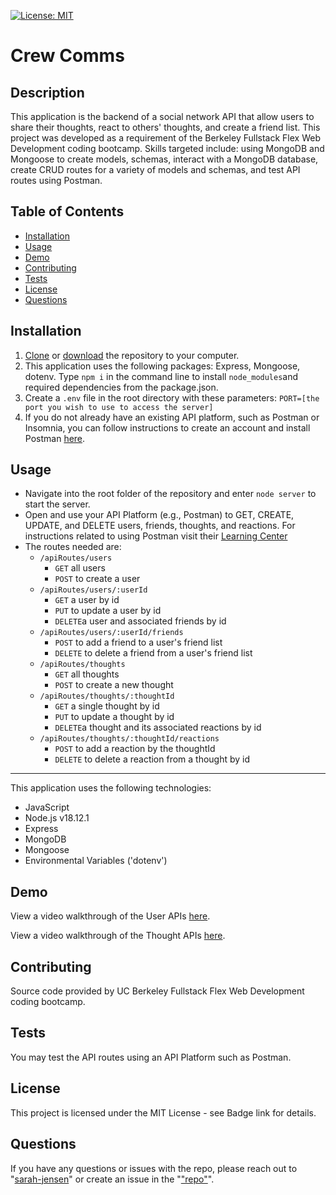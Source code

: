   [![License: MIT](https://img.shields.io/badge/License-MIT-yellow.svg)](https://opensource.org/licenses/MIT)
  # Crew Comms
  
  ## Description
  This application is the backend of a social network API that allow users to share their thoughts, react to others' thoughts, and create a friend list. This project was developed as a requirement of the Berkeley Fullstack Flex Web Development coding bootcamp. Skills targeted include: using MongoDB and Mongoose to create models, schemas, interact with a MongoDB database, create CRUD routes for a variety of models and schemas, and test API routes using Postman.
  
  ## Table of Contents
  
  * [Installation](#installation)
  * [Usage](#usage)
  * [Demo](#demo)
  * [Contributing](#contributing)
  * [Tests](#tests)
  * [License](#license)
  * [Questions](#questions)
  
  ## Installation
   1. [Clone](https://github.com/sarah-jensen/crew-comms.git) or [download](https://github.com/sarah-jensen/crew-comms/archive/refs/heads/master.zip) the repository to your computer. 
   2. This application uses the following packages: Express, Mongoose, dotenv. Type `npm i` in the command line to install `node_modules`and required dependencies from the package.json.
   3. Create a `.env` file in the root directory with these parameters: 
    `PORT=[the port you wish to use to access the server]`
   4. If you do not already have an existing API platform, such as Postman or Insomnia, you can follow instructions to create an account and install Postman [here](https://www.postman.com/).
  
  
  ## Usage
  * Navigate into the root folder of the repository and enter `node server` to start the server.
  * Open and use your API Platform (e.g., Postman) to GET, CREATE, UPDATE, and DELETE users, friends, thoughts, and reactions. For instructions related to using Postman visit their [Learning Center](https://learning.postman.com/docs/introduction/overview/)
  * The routes needed are:
    * `/apiRoutes/users`
        * `GET` all users
        * `POST` to create a user
    * `/apiRoutes/users/:userId`
        * `GET` a user by id
        * `PUT` to update a user by id
        * `DELETE`a user and associated friends by id
    * `/apiRoutes/users/:userId/friends`
        * `POST` to add a friend to a user's friend list
        * `DELETE` to delete a friend from a user's friend list
    * `/apiRoutes/thoughts`
        * `GET` all thoughts
        * `POST` to create a new thought
    * `/apiRoutes/thoughts/:thoughtId`
        * `GET` a single thought by id
        * `PUT` to update a thought by id
        * `DELETE`a thought and its associated reactions by id
    * `/apiRoutes/thoughts/:thoughtId/reactions`
        * `POST` to add a reaction by the thoughtId
        * `DELETE` to delete a reaction from a thought by id
  ---
   
  This application uses the following technologies:
  * JavaScript
  * Node.js v18.12.1
  * Express
  * MongoDB
  * Mongoose
  * Environmental Variables ('dotenv')
  
  ## Demo
  View a video walkthrough of the User APIs [here](https://drive.google.com/file/d/1DvFSwigZjCQEiCsgV9ZhL5LZCLjnJby0/view).

  View a video walkthrough of the Thought APIs [here](https://drive.google.com/file/d/1kDVl2v1dKBf49lRasKYLbtKybwPkmu7J/view).

  ## Contributing
  Source code provided by UC Berkeley Fullstack Flex Web Development coding bootcamp.
  
  ## Tests
  You may test the API routes using an API Platform such as Postman.
  
  ## License
  This project is licensed under the MIT License - see Badge link for details.
  
  ## Questions
  If you have any questions or issues with the repo, please reach out to "[sarah-jensen]("https://github.com/sarah-jensen")" or create an issue in the "["repo"](https://github.com/sarah-jensen/crew-comms)".